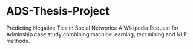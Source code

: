 # ADS-Thesis-Project
Predicting Negative Ties in Social Networks: A Wikipedia Request for Adminship case study combining machine learning, text mining and NLP methods.

